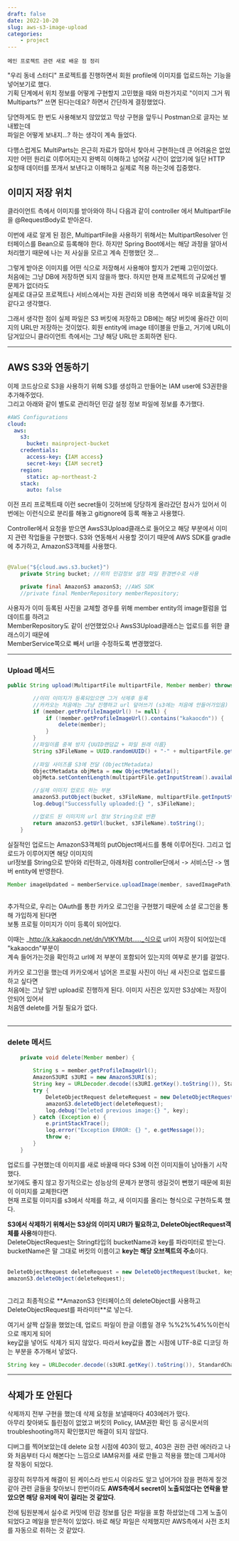 ```yaml
---
draft: false
date: 2022-10-20
slug: aws-s3-image-upload
categories:
    - project
---
```


    메인 프로젝트 관련 새로 배운 점 정리

"우리 동네 스터디" 프로젝트를 진행하면서 회원 profile에 이미지를 업로드하는 기능을 넣어보기로 했다. <br>
기획 단계에서 위치 정보를 어떻게 구현할지 고민했을 때와 마찬가지로 "이미지 그거 뭐 Multiparts?" 쓰면 된다는데요?
하면서 간단하게 결정했었다.

당연하게도 한 번도 사용해보지 않았었고 막상 구현을 앞두니 Postman으로 글자는 보내봤는데 <br>
파일은 어떻게 보내지...? 하는 생각이 계속 들었다. <br>

다행스럽게도 MultiParts는 은근히 자료가 많아서 찾아서 구현하는데 큰 어려움은 없었지만 어떤 원리로 이루어지는지 
완벽히 이해하고 넘어갈 시간이 없었기에 일단 HTTP 요청때 데이터를 쪼개서 보낸다고 이해하고 실제로 적용 하는것에 집중했다. <br>

<!-- more -->


## 이미지 저장 위치

클라이언트 측에서 이미지를 받아와야 하니 다음과 같이 controller 에서 MultipartFile을 @RequestBody로 받아온다.<br>

이번에 새로 알게 된 점은, MultipartFile을 사용하기 위해서는 MultipartResolver 인터페이스를 Bean으로 등록해야 한다.
하지만 Spring Boot에서는 해당 과정을 알아서 처리했기 때문에 나는 저 사실을 모르고 계속 진행했던 것...


그렇게 받아온 이미지를 어떤 식으로 저장해서 사용해야 할지가 2번째 고민이었다. <br>
처음에는 그냥 DB에 저장하면 되지 않을까 했다. 하지만 현재 프로젝트의 규모에선 별문제가 없더라도 <br>
실제로 대규모 프로젝트나 서비스에서는 자원 관리와 비용 측면에서 매우 비효율적일 것 같다고 생각했다. <br>

그래서 생각한 점이 실제 파일은 S3 버킷에 저장하고 DB에는 해당 버킷에 올라간 이미지의 URL만 저장하는 것이었다. 
회원 entity에 image 테이블을 만들고, 거기에 URL이 담겨있으니 클라이언트 측에서는 그냥 해당 URL만 조회하면 된다. <br>

---


## AWS S3와 연동하기

이제 코드상으로 S3을 사용하기 위해 S3를 생성하고 만들어논 IAM user에 S3권한을 추가해주었다. <br>
그리고 아래와 같이 별도로 관리하던 민감 설정 정보 파일에 정보를 추가했다.
```yaml
#AWS Configurations
cloud:
  aws:
    s3:
      bucket: mainproject-bucket
    credentials:
      access-key: {IAM access}
      secret-key: {IAM secret}
    region:
      static: ap-northeast-2
    stack:
      auto: false
```
이전 프리 프로젝트때 이런 secret들이 깃허브에 당당하게 올라갔던 참사가 있어서 이번에는 이런식으로 분리를 해놓고 gitignore에 등록 해놓고 사용했다.

Controller에서 요청을 받으면 AwsS3Upload클래스로 들어오고 해당 부분에서 이미지 관련 작업들을 구현했다. 
S3와 연동해서 사용할 것이기 때문에 AWS SDK를 gradle에 추가하고, AmazonS3객체를 사용했다. <br><br>
```java
@Value("${cloud.aws.s3.bucket}")
    private String bucket; //위의 민감정보 설정 파일 환경변수로 사용

    private final AmazonS3 amazonS3; //AWS SDK 
    //private final MemberRepository memberRepository;
```
사용자가 이미 등록된 사진을 교체할 경우를 위해 member entity의 image컬럼을 업데이트를 하려고 <br>
MemberRepository도 같이 선언했었으나 AwsS3Upload클래스는 업로드를 위한 클래스이기 때문에 <br> 
MemberService쪽으로 빼서 url을 수정하도록 변경했었다.


-----


### Upload 메서드

```java
public String upload(MultipartFile multipartFile, Member member) throws IOException {

        //이미 이미지가 등록되있으면 그거 삭제후 등록
        //카카오는 처음에는 그냥 진행하고 url 덮어쓰기 (s3에는 처음에 안들어가있음) 
        if (member.getProfileImageUrl() != null) {
            if (!member.getProfileImageUrl().contains("kakaocdn")) {
                delete(member);
            }
        }
        //파일이름 중복 방지 {UUID랜덤값 + 파일 원래 이름}
        String s3FileName = UUID.randomUUID() + "-" + multipartFile.getOriginalFilename();
        
        //파일 사이즈를 S3에 전달 (ObjectMetadata)
        ObjectMetadata objMeta = new ObjectMetadata();
        objMeta.setContentLength(multipartFile.getInputStream().available());

        //실제 이미지 업로드 하는 부분
        amazonS3.putObject(bucket, s3FileName, multipartFile.getInputStream(), objMeta);
        log.debug("Successfully uploaded:{} ", s3FileName);

        //업로드 된 이미지의 url 정보 String으로 반환
        return amazonS3.getUrl(bucket, s3FileName).toString();
    }
```
실질적인 업로드는 AmazonS3객체의 putObject메서드를 통해 이루어진다. 그리고 업로드가 이루어지면 해당 이미지의 <br>
url정보를 String으로 받아와 리턴하고, 아래처럼 controller단에서 -> 서비스단 -> 멤버 entity에 반영한다. <br>

```java
Member imageUpdated = memberService.uploadImage(member, savedImagePath);
``` 

<br>
추가적으로, 우리는 OAuth를 통한 카카오 로그인을 구현했기 때문에 소셜 로그인을 통해 가입하게 된다면 <br>
보통 프로필 이미지가 이미 등록이 되어있다. <br>

이때는 _http://k.kakaocdn.net/dn/VtKYM/bt....._식으로 url이 저장이 되어있는데 "kakaocdn"부분이 <br>
계속 들어가는것을 확인하고 url에 저 부분이 포함되어 있는지의 여부로 분기를 걸었다. <br>

카카오 로그인을 했는데 카카오에서 넘어온 프로필 사진이 아닌 새 사진으로 업로드를 하고 싶다면 <br>
처음에는 그냥 일반 upload로 진행하게 된다. 이미지 사진은 있지만 S3상에는 저장이 안되어 있어서  <br>
처음엔 delete를 거칠 필요가 없다. <br><br>


-----


### delete 메서드



```java
    private void delete(Member member) {
        
        String s = member.getProfileImageUrl();
        AmazonS3URI s3URI = new AmazonS3URI(s);
        String key = URLDecoder.decode((s3URI.getKey().toString()), StandardCharsets.UTF_8);
        try {
            DeleteObjectRequest deleteRequest = new DeleteObjectRequest(bucket, key);
            amazonS3.deleteObject(deleteRequest);
            log.debug("Deleted previous image:{} ", key);
        } catch (Exception e) {
            e.printStackTrace();
            log.error("Exception ERROR: {} ", e.getMessage());
            throw e;
        }
    }
```
업로드를 구현했는데 이미지를 새로 바꿀때 마다 S3에 이전 이미지들이 남아돌기 시작했다. <br>
보기에도 좋지 않고 장기적으로는 성능상의 문제가 분명히 생길것이 뻔했기 때문에 회원이 이미지를 교체한다면 <br>
현재 프로필 이미지를 s3에서 삭제를 하고, 새 이미지를 올리는 형식으로 구현하도록 했다. <br>

**S3에서 삭제하기 위해서는 S3상의 이미지 URI가 필요하고, DeleteObjectRequest객체를 사용**해야한다. <br>
DeleteObjectRequest는 String타입의 bucketName과 key를 파라미터로 받는다. <br>
bucketName은 말 그대로 버킷의 이름이고 **key는 해당 오브젝트의 주소**이다. <br><br>

```java
DeleteObjectRequest deleteRequest = new DeleteObjectRequest(bucket, key);
amazonS3.deleteObject(deleteRequest);
``` 
<br>
그리고 최종적으로 **AmazonS3 인터페이스의 deleteObject를 사용하고 DeleteObjectRequest를 파라미터**로 넣는다.<br>

여기서 살짝 삽질을 했었는데, 업로드 파일이 한글 이름일 경우 %%2%%4%%이런식으로 깨지게 되어 <br>
key값을 넣어도 삭제가 되지 않았다. 따라서 key값을 뽑는 시점에 UTF-8로 디코딩 하는 부분을 추가해서 넣었다. <br>

```java
String key = URLDecoder.decode((s3URI.getKey().toString()), StandardCharsets.UTF_8);
```

---


## 삭제가 또 안된다 

삭제까지 전부 구현을 했는데 삭제 요청을 보낼때마다 403에러가 떴다. <br>
아무리 찾아봐도 틀린점이 없었고 버킷의 Policy, IAM권한 확인 등 공식문서의 troubleshooting까지 확인했지만 
해결이 되지 않았다. <br>

디버그를 찍어보았는데 delete 요청 시점에 403이 떴고, 403은 권한 관련 에러라고 나와 처음부터 다시 해본다는
느낌으로 IAM유저를 새로 만들고 적용을 했는데 그제서야 잘 작동이 되었다. <br>

굉장히 허무하게 해결이 된 케이스라 반드시 이유라도 알고 넘어가야 잠을 편하게 잘것 같아 관련 글들을 찾아보니 
한번이라도 **AWS측에서 secret이 노출되었다는 연락을 받았으면 해당 유저에 락이 걸리는 것 같았다**. <br>

전에 팀원분께서 실수로 커밋에 민감 정보를 담은 파일을 포함 하셨었는데 그게 노출이 되었다고 메일을 
받은적이 있었다. 바로 해당 파일은 삭제했지만 AWS측에서 사전 조치를 자동으로 취하는 것 같았다.<br>

